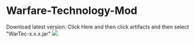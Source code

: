 # Warfare-Technology-Mod

Download latest version:
Click Here and then click artifacts and then select "WarTec-x.x.x.jar"
[![](https://jitci.com/gh/WarTechMod/Warfare-Technology-Mod-1.7.10/svg)](https://jitci.com/gh/WarTechMod/Warfare-Technology-Mod-1.7.10)
